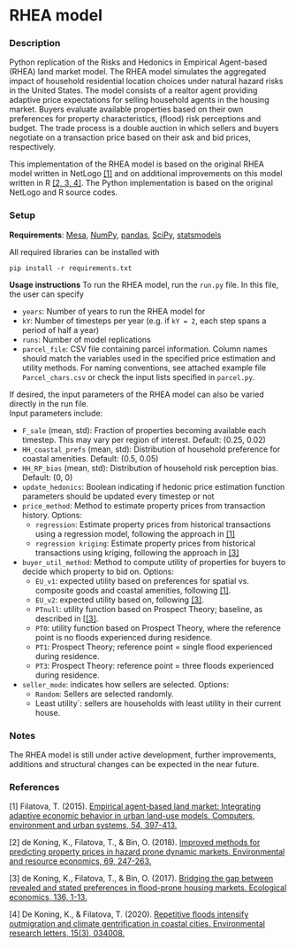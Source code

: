 # RHEA model

### Description
Python replication of the Risks and Hedonics in Empirical Agent-based (RHEA) land market model.
The RHEA model simulates the aggregated impact of household residential location choices under natural hazard risks in the United States. The model consists of a realtor agent providing adaptive price expectations for selling household agents in the housing market. Buyers evaluate available properties based on their own preferences for property characteristics, (flood) risk perceptions and budget. The trade process is a double auction in which sellers and buyers negotiate on a transaction price based on their ask and bid prices, respectively.

This implementation of the RHEA model is based on the original RHEA model written in NetLogo [[1]](#1) and on additional improvements on this model written in R [[2, 3, 4]](#2). The Python implementation is based on the original NetLogo and R source codes.

### Setup
**Requirements**: [Mesa](https://mesa.readthedocs.io/en/stable/), [NumPy](http://www.numpy.org/), [pandas](https://pandas.pydata.org/), [SciPy](https://scipy.org/), [statsmodels](https://www.statsmodels.org/stable/index.html)

All required libraries can be installed with
```
pip install -r requirements.txt
```

**Usage instructions** To run the RHEA model, run the `run.py` file. In this file, the user can specify
- `years`: Number of years to run the RHEA model for
- `kY`: Number of timesteps per year (e.g. if `kY = 2`, each step spans a period of half a year)
- `runs`: Number of model replications
- `parcel_file`: CSV file containing parcel information. Column names should match the variables used in the specified price estimation and utility methods. For naming conventions, see attached example file `Parcel_chars.csv` or check the input lists specified in `parcel.py`.

If desired, the input parameters of the RHEA model can also be varied directly in the run file.\
Input parameters include:
- `F_sale` (mean, std): Fraction of properties becoming available each timestep. This may vary per region of interest. Default: (0.25, 0.02)
- `HH_coastal_prefs` (mean, std): Distribution of household preference for coastal amenities. Default: (0.5, 0.05)
- `HH_RP_bias` (mean, std): Distribution of household risk perception bias. Default: (0, 0)
- `update_hedonics`: Boolean indicating if hedonic price estimation function parameters should be updated every timestep or not
- `price_method`: Method to estimate property prices from transaction history. Options:
  - `regression`: Estimate property prices from historical transactions using a regression model, following the approach in [[1]](#1)
  - `regression kriging`: Estimate property prices from historical transactions using kriging, following the approach in [[3]](#2)
- `buyer_util_method`: Method to compute utility of properties for buyers to decide which property to bid on. Options:
  - `EU_v1`: expected utility based on preferences for spatial vs. composite goods and coastal amenities, following [[1]](#1).
  - `EU_v2`: expected utility based on, following [[3]](#3).
  - `PTnull`: utility function based on Prospect Theory; baseline, as described in [[[3]](#3).
  - `PT0`: utility function based on Prospect Theory, where the reference point is no floods experienced during residence.
  - `PT1`: Prospect Theory; reference point = single flood experienced during residence.
  - `PT3`: Prospect Theory: reference point = three floods experienced during residence.
- `seller_mode`: indicates how sellers are selected. Options:
  - `Random`: Sellers are selected randomly.
  - Least utility`: sellers are households with least utility in their current house.

### Notes
The RHEA model is still under active development, further improvements, additions and structural changes can be expected in the near future.

### References
<a id="1">[1]</a> 
Filatova, T. (2015).
[Empirical agent-based land market: Integrating adaptive economic behavior in urban land-use models. Computers, environment and urban systems, 54, 397-413.](https://www.sciencedirect.com/science/article/pii/S0198971514000714)

<a id="2">[2]</a> 
de Koning, K., Filatova, T., & Bin, O. (2018).
[Improved methods for predicting property prices in hazard prone dynamic markets.
Environmental and resource economics, 69, 247-263.](https://link.springer.com/article/10.1007/s10640-016-0076-5)

<a id="3">[3]</a> 
de Koning, K., Filatova, T., & Bin, O. (2017).
[Bridging the gap between revealed and stated preferences in flood-prone housing markets. Ecological economics, 136, 1-13.](https://www.sciencedirect.com/science/article/pii/S1462901111000657)

<a id="4">[4]</a>
De Koning, K., & Filatova, T. (2020).
[Repetitive floods intensify outmigration and climate gentrification in coastal cities. Environmental research letters, 15(3), 034008.](https://iopscience.iop.org/article/10.1088/1748-9326/ab6668/pdf)
